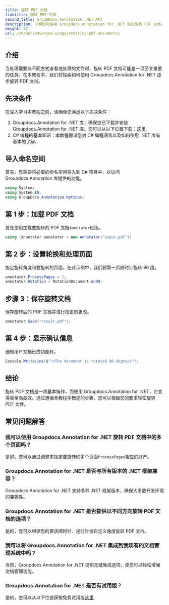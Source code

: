 ```yaml
---
title: 旋转 PDF 文档
linktitle: 旋转 PDF 文档
second_title: GroupDocs.Annotation .NET API
description: 了解如何使用 Groupdocs.Annotation for .NET 轻松旋转 PDF 文档。提高文档管理效率。
weight: 22
url: /zh/net/advanced-usage/rotating-pdf-documents/
---
```

## 介绍
当处理需要以不同方式查看或处理的文件时，旋转 PDF 文档可能是一项至关重要的任务。在本教程中，我们将探索如何使用 Groupdocs.Annotation for .NET 逐步旋转 PDF 文档。
## 先决条件
在深入学习本教程之前，请确保您满足以下先决条件：
1.  Groupdocs.Annotation for .NET 库：确保您已下载并安装 Groupdocs.Annotation for .NET 库。您可以从以下位置下载：[这里](https://releases.groupdocs.com/annotation/net/).
2. C# 编程的基本知识：本教程假设您对 C# 编程语言以及如何使用 .NET 库有基本的了解。

## 导入命名空间
首先，您需要将必要的命名空间导入到 C# 项目中，以访问 Groupdocs.Annotation 库提供的功能。
```csharp
using System;
using System.IO;
using GroupDocs.Annotation.Options;
```
## 第 1 步：加载 PDF 文档
首先使用加载要旋转的 PDF 文档`Annotator`班级。
```csharp
using (Annotator annotator = new Annotator("input.pdf"))
```
## 第 2 步：设置轮换和处理页面
指定旋转角度和要旋转的页面。在此示例中，我们将第一页顺时针旋转 90 度。
```csharp
annotator.ProcessPages = 1;
annotator.Rotation = RotationDocument.on90;
```
## 步骤 3：保存旋转文档
保存旋转后的 PDF 文档并进行指定的更改。
```csharp
annotator.Save("result.pdf");
```
## 第 4 步：显示确认信息
通知用户文档已成功旋转。
```csharp
Console.WriteLine($"\nThe document is rotated 90 degrees");
```

## 结论
旋转 PDF 文档是一项基本操作，而使用 Groupdocs.Annotation for .NET，它变得简单而高效。通过遵循本教程中概述的步骤，您可以根据您的要求轻松旋转 PDF 文件。
## 常见问题解答
### 我可以使用 Groupdocs.Annotation for .NET 旋转 PDF 文档中的多个页面吗？
是的，您可以通过调整来指定要旋转的多个页面`ProcessPages`相应的财产。
### Groupdocs.Annotation for .NET 是否与所有版本的 .NET 框架兼容？
Groupdocs.Annotation for .NET 支持多种 .NET 框架版本，确保大多数开发环境的兼容性。
### Groupdocs.Annotation for .NET 是否提供以不同方向旋转 PDF 文档的选项？
是的，您可以根据您的要求顺时针、逆时针或自定义角度旋转 PDF 文档。
### 我可以将 Groupdocs.Annotation for .NET 集成到我现有的文档管理系统中吗？
当然，Groupdocs.Annotation for .NET 提供无缝集成选项，使您可以轻松增强文档管理功能。
### Groupdocs.Annotation for .NET 是否有试用版？
是的，您可以从以下位置获取免费试用版[这里](https://releases.groupdocs.com/).